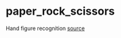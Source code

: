 # paper_rock_scissors
Hand figure recognition
[source](http://citeseerx.ist.psu.edu/viewdoc/download?doi=10.1.1.454.3689&rep=rep1&type=pdf)
